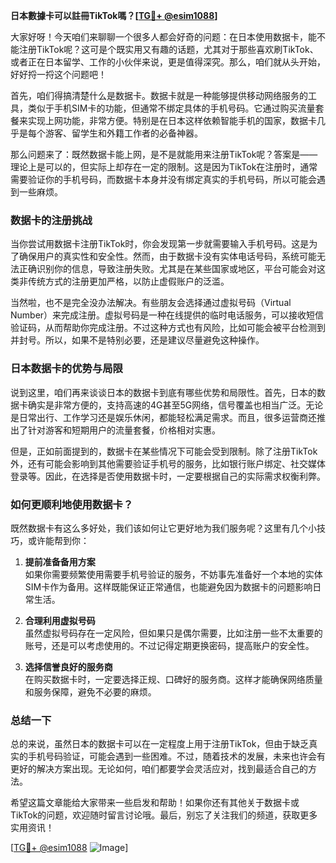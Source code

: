 **日本數據卡可以註冊TikTok嗎？[[TG💪+ @esim1088](https://t.me/s/esim1088)]**

大家好呀！今天咱们来聊聊一个很多人都会好奇的问题：在日本使用数据卡，能不能注册TikTok呢？这可是个既实用又有趣的话题，尤其对于那些喜欢刷TikTok、或者正在日本留学、工作的小伙伴来说，更是值得深究。那么，咱们就从头开始，好好捋一捋这个问题吧！

首先，咱们得搞清楚什么是数据卡。数据卡就是一种能够提供移动网络服务的工具，类似于手机SIM卡的功能，但通常不绑定具体的手机号码。它通过购买流量套餐来实现上网功能，非常方便。特别是在日本这样依赖智能手机的国家，数据卡几乎是每个游客、留学生和外籍工作者的必备神器。

那么问题来了：既然数据卡能上网，是不是就能用来注册TikTok呢？答案是——理论上是可以的，但实际上却存在一定的限制。这是因为TikTok在注册时，通常需要验证你的手机号码，而数据卡本身并没有绑定真实的手机号码，所以可能会遇到一些麻烦。

### 数据卡的注册挑战

当你尝试用数据卡注册TikTok时，你会发现第一步就需要输入手机号码。这是为了确保用户的真实性和安全性。然而，由于数据卡没有实体电话号码，系统可能无法正确识别你的信息，导致注册失败。尤其是在某些国家或地区，平台可能会对这类非传统方式的注册更加严格，以防止虚假账户的泛滥。

当然啦，也不是完全没办法解决。有些朋友会选择通过虚拟号码（Virtual Number）来完成注册。虚拟号码是一种在线提供的临时电话服务，可以接收短信验证码，从而帮助你完成注册。不过这种方式也有风险，比如可能会被平台检测到并封号。所以，如果不是特别必要，还是建议尽量避免这种操作。

### 日本数据卡的优势与局限

说到这里，咱们再来谈谈日本的数据卡到底有哪些优势和局限性。首先，日本的数据卡确实是非常方便的，支持高速的4G甚至5G网络，信号覆盖也相当广泛。无论是日常出行、工作学习还是娱乐休闲，都能轻松满足需求。而且，很多运营商还推出了针对游客和短期用户的流量套餐，价格相对实惠。

但是，正如前面提到的，数据卡在某些情况下可能会受到限制。除了注册TikTok外，还有可能会影响到其他需要验证手机号的服务，比如银行账户绑定、社交媒体登录等。因此，在选择是否使用数据卡时，一定要根据自己的实际需求权衡利弊。

### 如何更顺利地使用数据卡？

既然数据卡有这么多好处，我们该如何让它更好地为我们服务呢？这里有几个小技巧，或许能帮到你：

1. **提前准备备用方案**  
   如果你需要频繁使用需要手机号验证的服务，不妨事先准备好一个本地的实体SIM卡作为备用。这样既能保证正常通信，也能避免因为数据卡的问题影响日常生活。

2. **合理利用虚拟号码**  
   虽然虚拟号码存在一定风险，但如果只是偶尔需要，比如注册一些不太重要的账号，还是可以考虑使用的。不过记得定期更换密码，提高账户的安全性。

3. **选择信誉良好的服务商**  
   在购买数据卡时，一定要选择正规、口碑好的服务商。这样才能确保网络质量和服务保障，避免不必要的麻烦。

### 总结一下

总的来说，虽然日本的数据卡可以在一定程度上用于注册TikTok，但由于缺乏真实的手机号码验证，可能会遇到一些困难。不过，随着技术的发展，未来也许会有更好的解决方案出现。无论如何，咱们都要学会灵活应对，找到最适合自己的方法。

希望这篇文章能给大家带来一些启发和帮助！如果你还有其他关于数据卡或TikTok的问题，欢迎随时留言讨论哦。最后，别忘了关注我们的频道，获取更多实用资讯！

[[TG💪+ @esim1088](https://t.me/s/esim1088) ![Image](https://i.postimg.cc/4NQfJmqS/Snipaste-2025-05-13-00-14-12.png)]